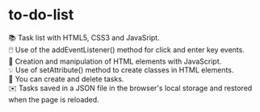 # to-do-list
📚 Task list with HTML5, CSS3 and JavaSript.<br>
🖱️ Use of the addEventListener() method for click and enter key events.<br>
🙂 Creation and manipulation of HTML elements with JavaScript.<br>
💡 Use of setAttribute() method to create classes in HTML elements.<br>
📜 You can create and delete tasks.<br>
✉️ Tasks saved in a JSON file in the browser's local storage and restored when the page is reloaded.
